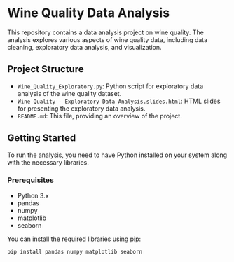 # Wine Quality Data Analysis

This repository contains a data analysis project on wine quality. The analysis explores various aspects of wine quality data, including data cleaning, exploratory data analysis, and visualization.

## Project Structure

- `Wine_Quality_Exploratory.py`: Python script for exploratory data analysis of the wine quality dataset.
- `Wine Quality - Exploratory Data Analysis.slides.html`: HTML slides for presenting the exploratory data analysis.
- `README.md`: This file, providing an overview of the project.

## Getting Started

To run the analysis, you need to have Python installed on your system along with the necessary libraries.

### Prerequisites

- Python 3.x
- pandas
- numpy
- matplotlib
- seaborn

You can install the required libraries using pip:

```bash
pip install pandas numpy matplotlib seaborn
